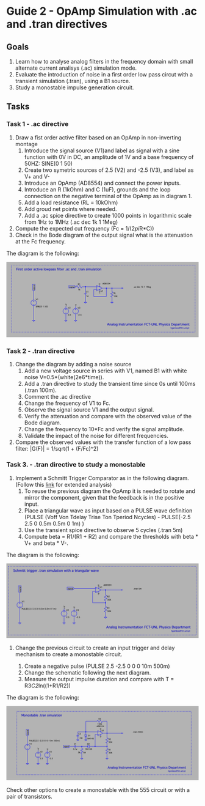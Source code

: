 # Guide 2 - OpAmp Simulation with .ac and .tran directives



## Goals

1. Learn how to analyse analog filters in the frequency domain with small  alternate current analisys (.ac) simulation mode.
2. Evaluate the introduction of noise in a first order low pass circut with a transient simulation (.tran), using a B1 source.
3. Study a monostable impulse generation circuit. 

## Tasks

### Task 1  - .ac directive

1. Draw a fist order active filter based on an OpAmp in non-inverting montage
   1. Introduce the signal source (V1)and label as signal with a sine function with 0V in DC, an amplitude of 1V and a base frequency of 50HZ: SINE(0 1 50) 
   1. Create two symetric sources of 2.5 (V2) and -2.5 (V3), and label as V+ and V-
   1. Introduce an OpAmp (AD8554) and connect the power inputs.
   1. Introduce an R (1kOhm) and C (1uF), grounds and the loop connection on the negative terminal of the OpAmp as in diagram 1. 
   1. Add a load resistance (RL = 10kOhm)
   1. Add groud net points where needed.
   1. Add a .ac spice directive to create 1000 points in logarithmic scale from 1Hz to 1MHz (.ac dec 1k 1 1Meg)
2. Compute the expected cut frequency (Fc = 1/(2*pi*R*C)) 
3. Check in the Bode diagram of the output signal what is the attenuation at the Fc frequency. 

The diagram is the following:

![Circuit Diagram 1](LTActiveRC.png)

### Task 2 - .tran directive 

1. Change the diagram by adding a noise source 
    1. Add a new voltage source in series with V1, named B1 with white noise V=0.5*(white(2e6*time)).
    1. Add a .tran directive to study the transient time since  0s until 100ms (.tran 100m). 
    1. Comment the .ac directive
    1. Change the frequency of V1 to Fc.
    1. Observe the signal source V1 and the output signal.
    1. Verify the attenuation and compare with the observed value of the Bode diagram. 
    1. Change the frequency to 10*Fc and verify the signal amplitude.
    1. Validate the impact of the noise for different frequencies. 
1. Compare the observed values with the transfer function of a low pass filter: |G(F)| = 1/sqrt(1 + (F/Fc)^2) 

### Task 3. - .tran directive to study a monostable 

1. Implement a Schmitt Trigger Comparator as in the following diagram. (Follow this [link](https://www.electronics-tutorials.ws/opamp/op-amp-multivibrator.html) for extended analysis)
    1. To reuse the previous diagram the OpAmp it is needed to rotate and mirror the component, given that the feedback is in the positive input.
    1. Place a triangular wave as input based on a PULSE wave definition (PULSE (Voff Von Tdelay Trise Ton Tperiod Ncycles) - PULSE(-2.5 2.5 0 0.5m 0.5m 0 1m) )
    1. Use the transient spice directive to observe 5 cycles (.tran 5m)
    1. Compute beta = R1/(R1 + R2) and compare the thresholds with beta * V+ and beta * V-.
    
The diagram is the following:

![Circuit Diagram 3](LTSchmitt.png)

1. Change the previous circuit to create an input trigger and delay mechanism to create a monostable circuit. 

    1. Create a negative pulse (PULSE 2.5 -2.5 0 0 0 10m 500m)
    1. Change the schematic following the next diagram.
    1. Measure the output impulse duration and compare with T = R3*C2*ln((1+R1/R2))
    
    
The diagram is the following:

![Circuit Diagram 4](LTMonostable.png)

Check other options to create a monostable with the 555 circuit or with a pair of transistors. 


